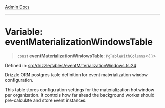 [Admin Docs](/)

***

# Variable: eventMaterializationWindowsTable

> `const` **eventMaterializationWindowsTable**: `PgTableWithColumns`\<\{ \}\>

Defined in: [src/drizzle/tables/eventMaterializationWindows.ts:24](https://github.com/gautam-divyanshu/talawa-api/blob/de42235531e11387f0ad0479547630845dbc8b37/src/drizzle/tables/eventMaterializationWindows.ts#L24)

Drizzle ORM postgres table definition for event materialization window configuration.

This table stores configuration settings for the materialization hot window
per organization. It controls how far ahead the background worker should
pre-calculate and store event instances.
